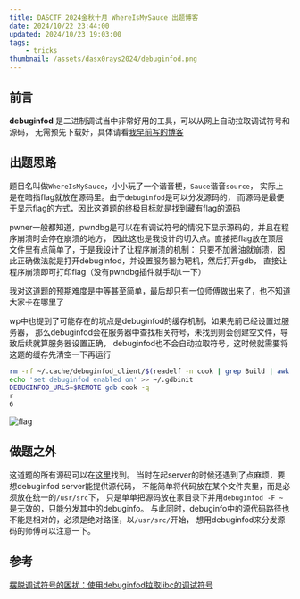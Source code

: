 ```yaml
---
title: DASCTF 2024金秋十月 WhereIsMySauce 出题博客
date: 2024/10/22 23:44:00
updated: 2024/10/23 19:03:00
tags:
    - tricks
thumbnail: /assets/dasx0rays2024/debuginfod.png
---
```

<!-- excerpt -->

## 前言

**debuginfod** 是二进制调试当中非常好用的工具，可以从网上自动拉取调试符号和源码，
无需预先下载好，具体请看[我早前写的博客](/2024/05/08/debuginfod/)

## 出题思路

题目名叫做`WhereIsMySauce`，小小玩了一个谐音梗，`Sauce`谐音`source`，
实际上是在暗指flag就放在源码里。由于`debuginfod`是可以分发源码的，
而源码是最便于显示flag的方式，因此这道题的终极目标就是找到藏有flag的源码

pwner一般都知道，pwndbg是可以在有调试符号的情况下显示源码的，并且在程序崩溃时会停在崩溃的地方，
因此这也是我设计的切入点。直接把flag放在顶层文件里有点简单了，于是我设计了让程序崩溃的机制：
只要不加酱油就崩溃，因此正确做法就是打开debuginfod，并设置服务器为靶机，然后打开gdb，
直接让程序崩溃即可打印flag（没有pwndbg插件就手动`l`一下）

我对这道题的预期难度是中等甚至简单，最后却只有一位师傅做出来了，也不知道大家卡在哪里了

wp中也提到了可能存在的坑点是debuginfod的缓存机制，如果先前已经设置过服务器，
那么debuginfod会在服务器中查找相关符号，未找到则会创建空文件，导致后续就算服务器设置正确，
debuginfod也不会自动拉取符号，这时候就需要将这题的缓存先清空一下再运行

```sh
rm -rf ~/.cache/debuginfod_client/$(readelf -n cook | grep Build | awk '{print $3}')
echo 'set debuginfod enabled on' >> ~/.gdbinit
DEBUGINFOD_URLS=$REMOTE gdb cook -q
r
6
```

![flag](/assets/dasx0rays2024/cook.png)

## 做题之外

这道题的所有源码可以在[这里](https://github.com/RocketMaDev/CTFWriteup/tree/main/dasx0rays2024/sources/WhereIsMySauce)找到。
当时在起server的时候还遇到了点麻烦，要想debuginfod server能提供源代码，
不能简单将代码放在某个文件夹里，而是必须放在统一的`/usr/src`下，
只是单单把源码放在家目录下并用`debuginfod -F ~`是无效的，只能分发其中的debuginfo。
与此同时，debuginfo中的源代码路径也不能是相对的，必须是绝对路径，以`/usr/src/`开始，
想用debuginfod来分发源码的师傅可以注意一下。

## 参考

[摆脱调试符号的困扰：使用debuginfod拉取libc的调试符号](/2024/05/08/debuginfod/)

